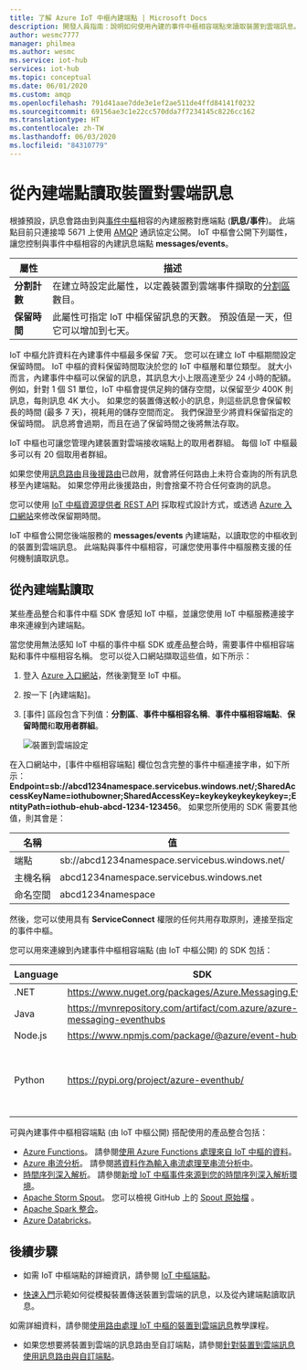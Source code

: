 ```yaml
---
title: 了解 Azure IoT 中樞內建端點 | Microsoft Docs
description: 開發人員指南：說明如何使用內建的事件中樞相容端點來讀取裝置到雲端訊息。
author: wesmc7777
manager: philmea
ms.author: wesmc
ms.service: iot-hub
services: iot-hub
ms.topic: conceptual
ms.date: 06/01/2020
ms.custom: amqp
ms.openlocfilehash: 791d41aae7dde3e1ef2ae511de4ffd84141f0232
ms.sourcegitcommit: 69156ae3c1e22cc570dda7f7234145c8226cc162
ms.translationtype: HT
ms.contentlocale: zh-TW
ms.lasthandoff: 06/03/2020
ms.locfileid: "84310779"
---
```

# <a name="read-device-to-cloud-messages-from-the-built-in-endpoint"></a>從內建端點讀取裝置對雲端訊息

根據預設，訊息會路由到與[事件中樞](https://azure.microsoft.com/documentation/services/event-hubs/)相容的內建服務對應端點 (**訊息/事件**)。 此端點目前只連接埠 5671 上使用 [AMQP](https://www.amqp.org/) 通訊協定公開。 IoT 中樞會公開下列屬性，讓您控制與事件中樞相容的內建訊息端點 **messages/events**。

| 屬性            | 描述 |
| ------------------- | ----------- |
| **分割計數** | 在建立時設定此屬性，以定義裝置到雲端事件擷取的[分割區](../event-hubs/event-hubs-features.md#partitions)數目。 |
| **保留時間**  | 此屬性可指定 IoT 中樞保留訊息的天數。 預設值是一天，但它可以增加到七天。 |

IoT 中樞允許資料在內建事件中樞最多保留 7天。 您可以在建立 IoT 中樞期間設定保留時間。 IoT 中樞的資料保留時間取決於您的 IoT 中樞層和單位類型。 就大小而言，內建事件中樞可以保留的訊息，其訊息大小上限高達至少 24 小時的配額。 例如，針對 1 個 S1 單位，IoT 中樞會提供足夠的儲存空間，以保留至少 400K 則訊息，每則訊息 4K 大小。 如果您的裝置傳送較小的訊息，則這些訊息會保留較長的時間 (最多 7 天)，視耗用的儲存空間而定。 我們保證至少將資料保留指定的保留時間。 訊息將會過期，而且在過了保留時間之後將無法存取。 

IoT 中樞也可讓您管理內建裝置對雲端接收端點上的取用者群組。 每個 IoT 中樞最多可以有 20 個取用者群組。

如果您使用[訊息路由](iot-hub-devguide-messages-d2c.md)且[後援路由](iot-hub-devguide-messages-d2c.md#fallback-route)已啟用，就會將任何路由上未符合查詢的所有訊息移至內建端點。 如果您停用此後援路由，則會捨棄不符合任何查詢的訊息。

您可以使用 [IoT 中樞資源提供者 REST API](/rest/api/iothub/iothubresource) 採取程式設計方式，或透過 [Azure 入口網站](https://portal.azure.com)來修改保留期時間。

IoT 中樞會公開您後端服務的 **messages/events** 內建端點，以讀取您的中樞收到的裝置到雲端訊息。 此端點與事件中樞相容，可讓您使用事件中樞服務支援的任何機制讀取訊息。

## <a name="read-from-the-built-in-endpoint"></a>從內建端點讀取

某些產品整合和事件中樞 SDK 會感知 IoT 中樞，並讓您使用 IoT 中樞服務連接字串來連線到內建端點。

當您使用無法感知 IoT 中樞的事件中樞 SDK 或產品整合時，需要事件中樞相容端點和事件中樞相容名稱。 您可以從入口網站擷取這些值，如下所示：

1. 登入 [Azure 入口網站](https://portal.azure.com)，然後瀏覽至 IoT 中樞。

2. 按一下 [內建端點]。

3. [事件] 區段包含下列值：**分割區**、**事件中樞相容名稱**、**事件中樞相容端點**、**保留時間**和**取用者群組**。

    ![裝置到雲端設定](./media/iot-hub-devguide-messages-read-builtin/eventhubcompatible.png)

在入口網站中，[事件中樞相容端點] 欄位包含完整的事件中樞連接字串，如下所示：**Endpoint=sb://abcd1234namespace.servicebus.windows.net/;SharedAccessKeyName=iothubowner;SharedAccessKey=keykeykeykeykeykey=;EntityPath=iothub-ehub-abcd-1234-123456**。 如果您所使用的 SDK 需要其他值，則其會是：

| 名稱 | 值 |
| ---- | ----- |
| 端點 | sb://abcd1234namespace.servicebus.windows.net/ |
| 主機名稱 | abcd1234namespace.servicebus.windows.net |
| 命名空間 | abcd1234namespace |

然後，您可以使用具有 **ServiceConnect** 權限的任何共用存取原則，連接至指定的事件中樞。

您可以用來連線到內建事件中樞相容端點 (由 IoT 中樞公開) 的 SDK 包括：

| Language | SDK | 範例 |
| -------- | --- | ------ |
| .NET | https://www.nuget.org/packages/Azure.Messaging.EventHubs | [快速入門](quickstart-send-telemetry-dotnet.md) |
| Java | https://mvnrepository.com/artifact/com.azure/azure-messaging-eventhubs | [快速入門](quickstart-send-telemetry-java.md) |
| Node.js | https://www.npmjs.com/package/@azure/event-hubs | [快速入門](quickstart-send-telemetry-node.md) |
| Python | https://pypi.org/project/azure-eventhub/ | https://github.com/Azure-Samples/azure-iot-samples-python/tree/master/iot-hub/Quickstarts/read-d2c-messages |

可與內建事件中樞相容端點 (由 IoT 中樞公開) 搭配使用的產品整合包括：

* [Azure Functions](https://docs.microsoft.com/azure/azure-functions/)。 請參閱[使用 Azure Functions 處理來自 IoT 中樞的資料](https://azure.microsoft.com/resources/samples/functions-js-iot-hub-processing/)。
* [Azure 串流分析](https://docs.microsoft.com/azure/stream-analytics/)。 請參閱[將資料作為輸入串流處理至串流分析中](../stream-analytics/stream-analytics-define-inputs.md#stream-data-from-iot-hub)。
* [時間序列深入解析](https://docs.microsoft.com/azure/time-series-insights/)。 請參閱[新增 IoT 中樞事件來源到您的時間序列深入解析環境](../time-series-insights/time-series-insights-how-to-add-an-event-source-iothub.md)。
* [Apache Storm Spout](../hdinsight/storm/apache-storm-develop-csharp-event-hub-topology.md)。 您可以檢視 GitHub 上的 [Spout 原始檔](https://github.com/apache/storm/tree/master/external/storm-eventhubs) 。
* [Apache Spark 整合](../hdinsight/spark/apache-spark-eventhub-streaming.md)。
* [Azure Databricks](https://docs.microsoft.com/azure/azure-databricks/)。

## <a name="next-steps"></a>後續步驟

* 如需 IoT 中樞端點的詳細資訊，請參閱 [IoT 中樞端點](iot-hub-devguide-endpoints.md)。

* [快速入門](quickstart-send-telemetry-node.md)示範如何從模擬裝置傳送裝置到雲端的訊息，以及從內建端點讀取訊息。 

如需詳細資料，請參閱[使用路由處理 IoT 中樞的裝置到雲端訊息](tutorial-routing.md)教學課程。

* 如果您想要將裝置到雲端的訊息路由至自訂端點，請參閱[針對裝置到雲端訊息使用訊息路由與自訂端點](iot-hub-devguide-messages-read-custom.md)。
